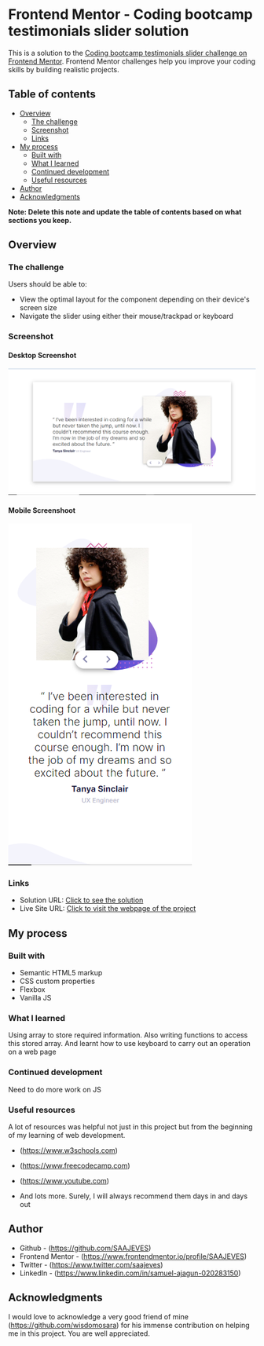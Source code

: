 # Frontend Mentor - Coding bootcamp testimonials slider solution

This is a solution to the [Coding bootcamp testimonials slider challenge on Frontend Mentor](https://www.frontendmentor.io/challenges/coding-bootcamp-testimonials-slider-4FNyLA8JL). Frontend Mentor challenges help you improve your coding skills by building realistic projects. 

## Table of contents

- [Overview](#overview)
  - [The challenge](#the-challenge)
  - [Screenshot](#screenshot)
  - [Links](#links)
- [My process](#my-process)
  - [Built with](#built-with)
  - [What I learned](#what-i-learned)
  - [Continued development](#continued-development)
  - [Useful resources](#useful-resources)
- [Author](#author)
- [Acknowledgments](#acknowledgments)

**Note: Delete this note and update the table of contents based on what sections you keep.** 

## Overview

### The challenge

Users should be able to:

- View the optimal layout for the component depending on their device's screen size
- Navigate the slider using either their mouse/trackpad or keyboard

### Screenshot

#### Desktop Screenshot
![](desktop.PNG)

#### Mobile Screenshoot
![](mobile.PNG)


### Links

- Solution URL: [Click to see the solution](https://your-solution-url.com)
- Live Site URL: [Click to visit the webpage of the project](https://your-live-site-url.com)

## My process

### Built with

- Semantic HTML5 markup
- CSS custom properties
- Flexbox
- Vanilla JS


### What I learned

Using array to store required information. Also writing functions to access this stored array. And learnt how to use keyboard to carry out an operation on a web page

### Continued development

Need to do more work on JS

### Useful resources

A lot of resources was helpful not just in this project but from the beginning of my learning of web development.
- (https://www.w3schools.com) 

- (https://www.freecodecamp.com)

- (https://www.youtube.com)

- And lots more. Surely, I will always recommend them days in and days out



## Author

- Github - (https://github.com/SAAJEVES)
- Frontend Mentor - (https://www.frontendmentor.io/profile/SAAJEVES)
- Twitter - (https://www.twitter.com/saajeves)
- LinkedIn - (https://www.linkedin.com/in/samuel-ajagun-020283150)


## Acknowledgments

I would love to acknowledge a very good friend of mine (https://github.com/wisdomosara) for his immense contribution on helping me in this project. You are well appreciated.